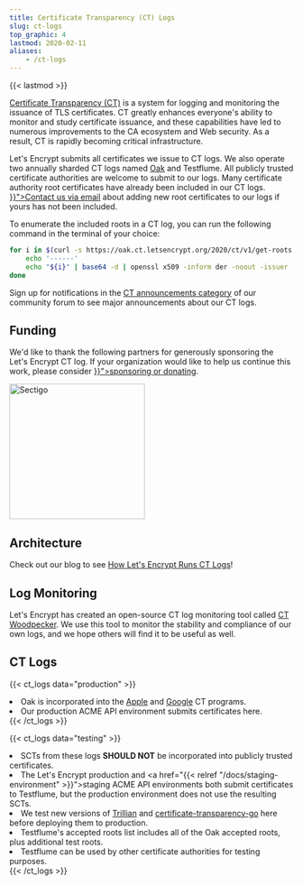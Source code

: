 ```yaml
---
title: Certificate Transparency (CT) Logs
slug: ct-logs
top_graphic: 4
lastmod: 2020-02-11
aliases:
    - /ct-logs
---
```


{{< lastmod >}}

<p><a href="https://www.certificate-transparency.org/what-is-ct">Certificate Transparency (CT)</a> is a system for logging and monitoring the issuance of TLS certificates. CT greatly enhances everyone's ability to monitor and study certificate issuance, and these capabilities have led to numerous improvements to the CA ecosystem and Web security. As a result, CT is rapidly becoming critical infrastructure.</p>

<p>Let's Encrypt submits all certificates we issue to CT logs. We also operate two annually sharded CT logs named <a href="https://letsencrypt.org/2019/05/15/introducing-oak-ct-log.html">Oak</a> and Testflume. All publicly trusted certificate authorities are welcome to submit to our logs. Many certificate authority root certificates have already been included in our CT logs. <a href="{{< relref "/contact" >}}">Contact us via email</a> about adding new root certificates to our logs if yours has not been included.</p>

To enumerate the included roots in a CT log, you can run the following command in the terminal of your choice:
```sh
for i in $(curl -s https://oak.ct.letsencrypt.org/2020/ct/v1/get-roots | jq -r '.certificates[]'); do
    echo '------'
    echo "${i}" | base64 -d | openssl x509 -inform der -noout -issuer -serial
done
```

<p>Sign up for notifications in the <a href="https://community.letsencrypt.org/t/about-the-ct-announcements-category">CT announcements category</a> of our community forum to see major announcements about our CT logs.</p>

<h2>Funding</h2>

<p>We'd like to thank the following partners for generously sponsoring the Let's Encrypt CT log. If your organization would like to help us continue this work, please consider <a href="{{< relref "/become-a-sponsor" >}}">sponsoring or donating</a>.</p>

<p class="text-center"><a href="https://sectigo.com/"><img src="/images/sectigo_logo_color.svg" width="240" alt="Sectigo"></a></p>

<h2>Architecture</h2>

<p>Check out our blog to see <a href="https://letsencrypt.org/2019/11/20/how-le-runs-ct-logs.html">How Let's Encrypt Runs CT Logs</a>!</p>

<h2>Log Monitoring</h2>

<p>Let's Encrypt has created an open-source CT log monitoring tool called <a href="https://github.com/letsencrypt/ct-woodpecker">CT Woodpecker</a>. We use this tool to monitor the stability and compliance of our own logs, and we hope others will find it to be useful as well.</p>

<h2>CT Logs</h2>

{{< ct_logs data="production" >}}
    <li>Oak is incorporated into the <a href="https://support.apple.com/en-us/HT209255">Apple</a> and <a href="https://github.com/chromium/ct-policy/blob/master/ct_policy.md">Google</a> CT programs.</li>
    <li>Our production ACME API environment submits certificates here.</li>
{{< /ct_logs >}}

{{< ct_logs data="testing" >}}
    <li>SCTs from these logs <b>SHOULD NOT</b> be incorporated into publicly trusted certificates.</li>
    <li>The Let's Encrypt production and <a href="{{< relref "/docs/staging-environment" >}}">staging</a> ACME API environments both submit certificates to Testflume, but the production environment does not use the resulting SCTs.</li>
    <li>We test new versions of <a href="http://github.com/google/trillian">Trillian</a> and <a href="https://github.com/google/certificate-transparency-go">certificate-transparency-go</a> here before deploying them to production.</li>
    <li>Testflume's accepted roots list includes all of the Oak accepted roots, plus additional test roots.</li>
    <li>Testflume can be used by other certificate authorities for testing purposes.</li>
{{< /ct_logs >}}

